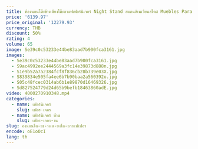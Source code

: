 ```yaml
---
title: ห้องนอนโต๊ะข้างเตียงโต๊ะกาแฟเฟอร์นิเจอร์ Night Stand สแกนดิเนเวียนสไตล์ Muebles Para Hogar Vintage อิตาเลี่ยนเฟอร์นิเจอร์ห้องนอน
price: '6139.97'
price_original: '12279.93'
currency: THB
discount: 50%
rating: 4
volume: 65
image: Se39c0c53233e44be83aad7b900fca3161.jpg
images:
  - Se39c0c53233e44be83aad7b900fca3161.jpg
  - S9ac4992ee2444569a3fc14e39873d888n.jpg
  - S1e9b52a7a2384fcf8f836cb28b739e03X.jpg
  - S839834e505fa4ee6b7b90baa2a560392o.jpg
  - S05c48fcec0314ab6b1e89870d16469326.jpg
  - Sd827524779d24d65b9befb18463860adE.jpg
video: 4000270910348.mp4
categories:
  - name: เฟอร์นิเจอร์
    slug: เฟอร-เจอร
  - name: เฟอร์นิเจอร์ บ้าน
    slug: เฟอร-เจอร-าน
slug: องนอนโต-ะข-างเต-ยงโต-ะกาแฟเฟอร
encode: oE1oOcI
lang: th
---
```

  